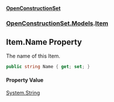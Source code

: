 #### [OpenConstructionSet](index.md 'index')
### [OpenConstructionSet.Models](index.md#OpenConstructionSet_Models 'OpenConstructionSet.Models').[Item](Z9pYmp3jhG_PhNCQ0nlOeg.md 'OpenConstructionSet.Models.Item')
## Item.Name Property
The name of this Item.  
```csharp
public string Name { get; set; }
```
#### Property Value
[System.String](https://docs.microsoft.com/en-us/dotnet/api/System.String 'System.String')
